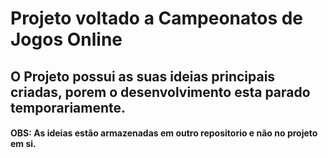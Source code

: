 # Projeto voltado a Campeonatos de Jogos Online


## O Projeto possui as suas ideias principais criadas, porem o desenvolvimento esta parado temporariamente.
#### OBS: As ideias estão armazenadas em outro repositorio e não no projeto em si.
